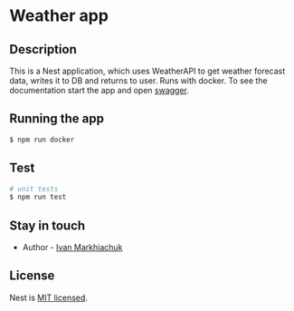 # Weather app

## Description

This is a Nest application, which uses WeatherAPI to get weather forecast data, writes it to DB and returns to user. Runs with docker. To see the documentation start the app and open [swagger](localhost:3000/api-docs).

## Running the app

```bash
$ npm run docker
```

## Test

```bash
# unit tests
$ npm run test
```
## Stay in touch

- Author - [Ivan Markhiachuk](mailto:vanya04400@gmail.com)

## License

Nest is [MIT licensed](LICENSE).

